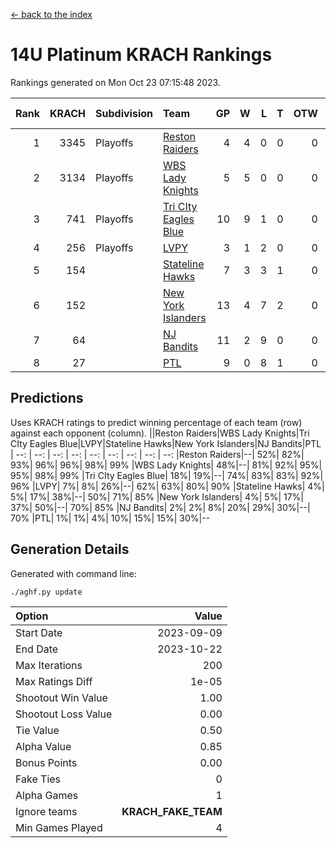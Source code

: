 [<- back to the index](readme.md)
# 14U Platinum KRACH Rankings
Rankings generated on Mon Oct 23 07:15:48 2023.

Rank|KRACH|Subdivision|Team|GP|W|L|T|OTW|OTL|SoS|Exp Wins|Win Diff
---:|---:|:---|:---|---:|---:|---:|---:|---:|---:|---:|---:|---:
1|3345|Playoffs|[Reston Raiders](https://gamesheetstats.com/seasons/3663/teams/140829/schedule)|4|4|0|0|0|0|106|4.8|-0.0
2|3134|Playoffs|[WBS Lady Knights](https://gamesheetstats.com/seasons/3663/teams/140825/schedule)|5|5|0|0|0|0|81|5.8|-0.0
3|741|Playoffs|[Tri CIty Eagles Blue](https://gamesheetstats.com/seasons/3663/teams/140831/schedule)|10|9|1|0|0|0|92|9.9|0.0
4|256|Playoffs|[LVPY](https://gamesheetstats.com/seasons/3663/teams/140820/schedule)|3|1|2|0|0|0|1067|1.9|0.0
5|154||[Stateline Hawks](https://gamesheetstats.com/seasons/3663/teams/140830/schedule)|7|3|3|1|0|0|416|4.4|0.0
6|152||[New York Islanders](https://gamesheetstats.com/seasons/3663/teams/140832/schedule)|13|4|7|2|0|0|998|5.9|0.0
7|64||[NJ Bandits](https://gamesheetstats.com/seasons/3663/teams/140828/schedule)|11|2|9|0|0|0|1042|2.9|0.0
8|27||[PTL](https://gamesheetstats.com/seasons/3663/teams/140827/schedule)|9|0|8|1|0|0|925|1.4|0.0

## Predictions
Uses KRACH ratings to predict winning percentage of each team (row) against each opponent (column).
||Reston Raiders|WBS Lady Knights|Tri CIty Eagles Blue|LVPY|Stateline Hawks|New York Islanders|NJ Bandits|PTL
| --: | --: | --: | --: | --: | --: | --: | --: | --: 
|Reston Raiders|--| 52%| 82%| 93%| 96%| 96%| 98%| 99%
|WBS Lady Knights| 48%|--| 81%| 92%| 95%| 95%| 98%| 99%
|Tri CIty Eagles Blue| 18%| 19%|--| 74%| 83%| 83%| 92%| 96%
|LVPY|  7%|  8%| 26%|--| 62%| 63%| 80%| 90%
|Stateline Hawks|  4%|  5%| 17%| 38%|--| 50%| 71%| 85%
|New York Islanders|  4%|  5%| 17%| 37%| 50%|--| 70%| 85%
|NJ Bandits|  2%|  2%|  8%| 20%| 29%| 30%|--| 70%
|PTL|  1%|  1%|  4%| 10%| 15%| 15%| 30%|--

## Generation Details

Generated with command line:
```
./aghf.py update
```

| Option | Value |
| :----- | ----: |
| Start Date | 2023-09-09 |
| End Date | 2023-10-22 |
| Max Iterations | 200 |
| Max Ratings Diff | 1e-05 |
| Shootout Win Value | 1.00 |
| Shootout Loss Value | 0.00 |
| Tie Value | 0.50 |
| Alpha Value | 0.85 |
| Bonus Points | 0.00 |
| Fake Ties | 0 |
| Alpha Games | 1 |
| Ignore teams | __KRACH_FAKE_TEAM__ |
| Min Games Played | 4 |

